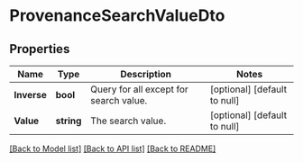 # ProvenanceSearchValueDto

## Properties
Name | Type | Description | Notes
------------ | ------------- | ------------- | -------------
**Inverse** | **bool** | Query for all except for search value. | [optional] [default to null]
**Value** | **string** | The search value. | [optional] [default to null]

[[Back to Model list]](../README.md#documentation-for-models) [[Back to API list]](../README.md#documentation-for-api-endpoints) [[Back to README]](../README.md)

